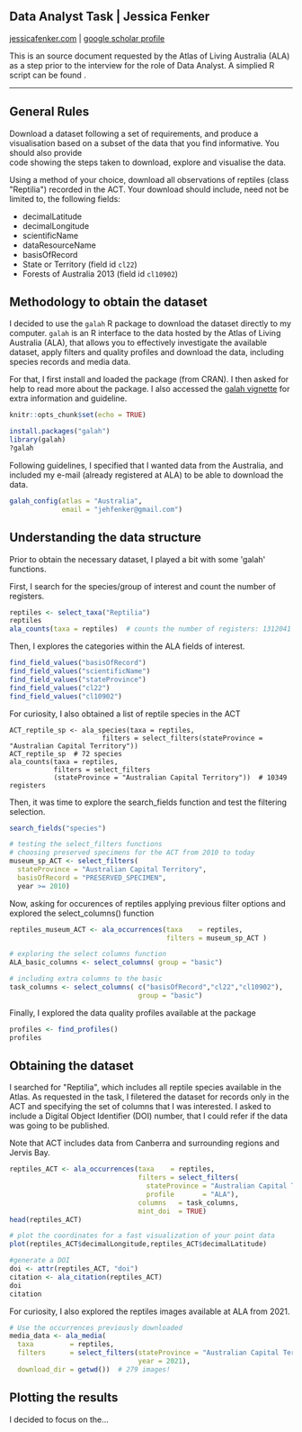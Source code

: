

<h2> Data Analyst Task |  Jessica Fenker </h2>

<a href="https://jessicafenker.com/">jessicafenker.com</a> | <a href="https://scholar.google.com/citations?user=x3R-PWkAAAAJ&hl=en&oi=ao">google scholar profile</a>

This is an source document requested by the Atlas of Living Australia (ALA) as a step prior to the interview for the role of Data Analyst. A simplied R script can be found <here>.

------------------------------------------------------------------------

## **General Rules**

Download a dataset following a set of requirements, and produce a visualisation based on a subset of the data that you find informative. You should also provide  
code showing the steps taken to download, explore and visualise the data.  

Using a method of your choice, download all observations of reptiles (class "Reptilia") recorded in the ACT. Your download should include, need not be   
limited to, the following fields:

- decimalLatitude  
- decimalLongitude  
- scientificName  
- dataResourceName  
- basisOfRecord  
- State or Territory (field id `cl22`)  
- Forests of Australia 2013 (field id `cl10902`)  



## **Methodology to obtain the dataset**

I decided to use the `galah` R package to download the dataset directly to my computer. `galah` is an R interface to the data hosted by the Atlas of Living   
Australia (ALA), that allows you to effectively investigate the available dataset, apply filters and quality profiles and download the data, including species records and media data.

For that, I first install and loaded the package (from CRAN). I then asked for help to read more about the package. I also accessed the [galah vignette](https://atlasoflivingaustralia.github.io/galah/articles/galah.html) for extra information and guideline.

```r
knitr::opts_chunk$set(echo = TRUE)
```

```r
install.packages("galah")
library(galah)
?galah
```


Following guidelines, I specified that I wanted data from the Australia, and included my e-mail (already registered at ALA) to be able to download the data.

```r
galah_config(atlas = "Australia",
             email = "jehfenker@gmail.com")
```




## **Understanding the data structure**

Prior to obtain the necessary dataset, I played a bit with some 'galah' functions.  

First, I search for the species/group of interest and count the number of registers.

```r
reptiles <- select_taxa("Reptilia")
reptiles
ala_counts(taxa = reptiles)  # counts the number of registers: 1312041
```

Then, I explores the categories within the ALA fields of interest.

```r
find_field_values("basisOfRecord")
find_field_values("scientificName")
find_field_values("stateProvince")
find_field_values("cl22")
find_field_values("cl10902")
```

For curiosity, I also obtained a list of reptile species in the ACT
```{r galah}
ACT_reptile_sp <- ala_species(taxa = reptiles,
                       filters = select_filters(stateProvince = "Australian Capital Territory"))
ACT_reptile_sp  # 72 species
ala_counts(taxa = reptiles,
           filters = select_filters
           (stateProvince = "Australian Capital Territory"))  # 10349 registers
```


Then, it was time to explore the search_fields function and test the filtering selection.

```r
search_fields("species")

# testing the select_filters functions
# choosing preserved specimens for the ACT from 2010 to today
museum_sp_ACT <- select_filters(
  stateProvince = "Australian Capital Territory",
  basisOfRecord = "PRESERVED_SPECIMEN",
  year >= 2010)
```


Now, asking for occurences of reptiles applying previous filter options and explored the select_columns() function

```r
reptiles_museum_ACT <- ala_occurrences(taxa    = reptiles,
                                       filters = museum_sp_ACT )

# exploring the select columns function
ALA_basic_columns <- select_columns( group = "basic")

# including extra columns to the basic
task_columns <- select_columns( c("basisOfRecord","cl22","cl10902"), 
                                group = "basic")
```

Finally, I explored the data quality profiles available at the package

```r
profiles <- find_profiles()
profiles
```




## **Obtaining the dataset**


I searched for "Reptilia", which includes all reptile species available in the Atlas. As requested in the task, I filetered the dataset for records only in the ACT and specifying the set of columns that I was interested. I asked to include a Digital Object Identifier (DOI) number, that I could refer if the data was going to be published.

Note that ACT includes data from Canberra and surrounding regions and Jervis Bay.

```r
reptiles_ACT <- ala_occurrences(taxa    = reptiles,
                                filters = select_filters(
                                  stateProvince = "Australian Capital Territory",
                                  profile       = "ALA"),
                                columns   = task_columns,
                                mint_doi  = TRUE)
head(reptiles_ACT)

# plot the coordinates for a fast visualization of your point data
plot(reptiles_ACT$decimalLongitude,reptiles_ACT$decimalLatitude)

#generate a DOI
doi <- attr(reptiles_ACT, "doi")
citation <- ala_citation(reptiles_ACT)
doi
citation
```


For curiosity, I also explored the reptiles images available at ALA from 2021.

```r
# Use the occurrences previously downloaded
media_data <- ala_media(
  taxa         = reptiles,
  filters      = select_filters(stateProvince = "Australian Capital Territory",
                                year = 2021),
  download_dir = getwd())  # 279 images!
```



## **Plotting the results**

I decided to focus on the... 
